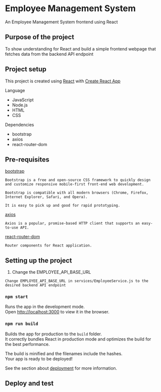 # Employee Management System

An Employee Management System frontend using React

## Purpose of the project

To show understanding for React and build a simple frontend webpage that fetches data from the backend API endpoint

## Project setup

This project is created using [React](https://reactjs.org/) with [Create React App](https://github.com/facebook/create-react-app)

Language

- JavaScript
- Node.js
- HTML
- CSS

Dependencies

- bootstrap
- axios
- react-router-dom

## Pre-requisites

[bootstrap](https://getbootstrap.com/)

```
Bootstrap is a free and open-source CSS framework to quickly design and customize responsive mobile-first front-end web development.

Bootstrap is compatible with all modern browsers (Chrome, Firefox, Internet Explorer, Safari, and Opera).

It is easy to pick up and good for rapid prototyping.
```

[axios](https://github.com/axios/axios)

```
Axios is a popular, promise-based HTTP client that supports an easy-to-use API.
```

[react-router-dom](https://reactrouter.com/web/guides/quick-start)

```
Router components for React application.
```

## Setting up the project

1. Change the EMPLOYEE_API_BASE_URL

```
Change EMPLOYEE_API_BASE_URL in services/EmployeeService.js to the desired backend API endpoint
```

### `npm start`

Runs the app in the development mode.<br />
Open [http://localhost:3000](http://localhost:3000) to view it in the browser.

### `npm run build`

Builds the app for production to the `build` folder.<br />
It correctly bundles React in production mode and optimizes the build for the best performance.

The build is minified and the filenames include the hashes.<br />
Your app is ready to be deployed!

See the section about [deployment](https://facebook.github.io/create-react-app/docs/deployment) for more information.

## Deploy and test
